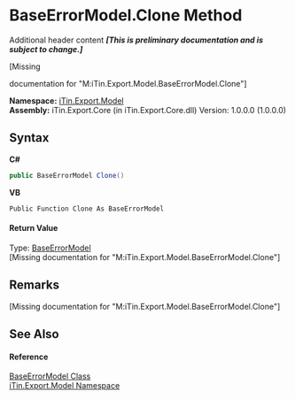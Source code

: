# BaseErrorModel.Clone Method 
Additional header content _**\[This is preliminary documentation and is subject to change.\]**_

\[Missing <summary> documentation for "M:iTin.Export.Model.BaseErrorModel.Clone"\]

**Namespace:**&nbsp;<a href="ef57ffcc-e95e-b212-5a46-9aa6f5a3511f">iTin.Export.Model</a><br />**Assembly:**&nbsp;iTin.Export.Core (in iTin.Export.Core.dll) Version: 1.0.0.0 (1.0.0.0)

## Syntax

**C#**<br />
``` C#
public BaseErrorModel Clone()
```

**VB**<br />
``` VB
Public Function Clone As BaseErrorModel
```


#### Return Value
Type: <a href="2b5dfb29-f0cf-8f2a-2a61-fada3b7b3896">BaseErrorModel</a><br />\[Missing <returns> documentation for "M:iTin.Export.Model.BaseErrorModel.Clone"\]

## Remarks
\[Missing <remarks> documentation for "M:iTin.Export.Model.BaseErrorModel.Clone"\]

## See Also


#### Reference
<a href="2b5dfb29-f0cf-8f2a-2a61-fada3b7b3896">BaseErrorModel Class</a><br /><a href="ef57ffcc-e95e-b212-5a46-9aa6f5a3511f">iTin.Export.Model Namespace</a><br />